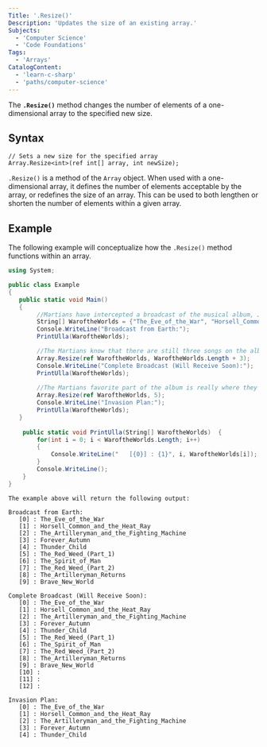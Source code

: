 ```yaml
---
Title: '.Resize()'
Description: 'Updates the size of an existing array.'
Subjects:
  - 'Computer Science'
  - 'Code Foundations'
Tags:
  - 'Arrays'
CatalogContent:
  - 'learn-c-sharp'
  - 'paths/computer-science'
---
```


The **`.Resize()`** method changes the number of elements of a one-dimensional array to the specified new size.

## Syntax

```pseudo
// Sets a new size for the specified array
Array.Resize<int>(ref int[] array, int newSize);
```

`.Resize()` is a method of the `Array` object.  When used with a one-dimensional array, it defines the number of elements acceptable by the array, or redefines the size of an array.  This can be used to both lengthen or shorten the number of elements within a given array.

## Example

The following example will conceptualize how the `.Resize()` method functions within an array.

```cs
using System;

public class Example
{
   public static void Main()
   {
        //Martians have intercepted a broadcast of the musical album, Jeff Wayne's "War of the Worlds", and they love it.  The Martians have created an array of the songs they were able to intercept.
        String[] WaroftheWorlds = {"The_Eve_of_the_War", "Horsell_Common_and_the_Heat_Ray", "The_Artilleryman_and_the_Fighting_Machine", "Forever_Autumn", "Thunder_Child", "The_Red_Weed_(Part_1)", "The_Spirit_of_Man", "The_Red_Weed_(Part_2)", "The_Artilleryman_Returns", "Brave_New_World"};
        Console.WriteLine("Broadcast from Earth:");
        PrintUlla(WaroftheWorlds);

        //The Martians know that there are still three songs on the album, but they do not know what these songs are called.  Instead, they resize their array to set empty placeholders for these songs.
        Array.Resize(ref WaroftheWorlds, WaroftheWorlds.Length + 3);
        Console.WriteLine("Complete Broadcast (Will Receive Soon):");
        PrintUlla(WaroftheWorlds);
        
        //The Martians favorite part of the album is really where they triumph over humanity. They decide that this part of the array is their favorite, and resize the array to only include the first five songs.
        Array.Resize(ref WaroftheWorlds, 5);
        Console.WriteLine("Invasion Plan:");
        PrintUlla(WaroftheWorlds);
   }
   
    public static void PrintUlla(String[] WaroftheWorlds)  {
        for(int i = 0; i < WaroftheWorlds.Length; i++)
        {
            Console.WriteLine("   [{0}] : {1}", i, WaroftheWorlds[i]);
        }
        Console.WriteLine();
    }
}
```
```pseudo
The example above will return the following output:

Broadcast from Earth:
   [0] : The_Eve_of_the_War
   [1] : Horsell_Common_and_the_Heat_Ray
   [2] : The_Artilleryman_and_the_Fighting_Machine
   [3] : Forever_Autumn
   [4] : Thunder_Child
   [5] : The_Red_Weed_(Part_1)
   [6] : The_Spirit_of_Man
   [7] : The_Red_Weed_(Part_2)
   [8] : The_Artilleryman_Returns
   [9] : Brave_New_World

Complete Broadcast (Will Receive Soon):
   [0] : The_Eve_of_the_War
   [1] : Horsell_Common_and_the_Heat_Ray
   [2] : The_Artilleryman_and_the_Fighting_Machine
   [3] : Forever_Autumn
   [4] : Thunder_Child
   [5] : The_Red_Weed_(Part_1)
   [6] : The_Spirit_of_Man
   [7] : The_Red_Weed_(Part_2)
   [8] : The_Artilleryman_Returns
   [9] : Brave_New_World
   [10] : 
   [11] : 
   [12] : 

Invasion Plan:
   [0] : The_Eve_of_the_War
   [1] : Horsell_Common_and_the_Heat_Ray
   [2] : The_Artilleryman_and_the_Fighting_Machine
   [3] : Forever_Autumn
   [4] : Thunder_Child
```